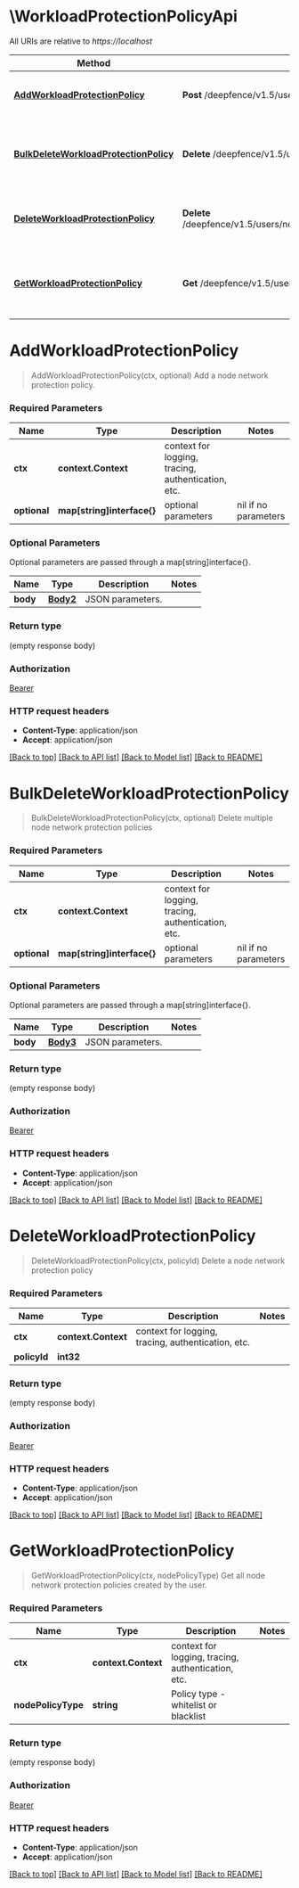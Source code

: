 # \WorkloadProtectionPolicyApi

All URIs are relative to *https://localhost*

Method | HTTP request | Description
------------- | ------------- | -------------
[**AddWorkloadProtectionPolicy**](WorkloadProtectionPolicyApi.md#AddWorkloadProtectionPolicy) | **Post** /deepfence/v1.5/users/node_network_protection_policy | Add a node network protection policy.
[**BulkDeleteWorkloadProtectionPolicy**](WorkloadProtectionPolicyApi.md#BulkDeleteWorkloadProtectionPolicy) | **Delete** /deepfence/v1.5/users/node_network_protection_policy | Delete multiple node network protection policies
[**DeleteWorkloadProtectionPolicy**](WorkloadProtectionPolicyApi.md#DeleteWorkloadProtectionPolicy) | **Delete** /deepfence/v1.5/users/node_network_protection_policy/{policy_id} | Delete a node network protection policy
[**GetWorkloadProtectionPolicy**](WorkloadProtectionPolicyApi.md#GetWorkloadProtectionPolicy) | **Get** /deepfence/v1.5/users/node_network_protection_policy | Get all node network protection policies created by the user.


# **AddWorkloadProtectionPolicy**
> AddWorkloadProtectionPolicy(ctx, optional)
Add a node network protection policy.

### Required Parameters

Name | Type | Description  | Notes
------------- | ------------- | ------------- | -------------
 **ctx** | **context.Context** | context for logging, tracing, authentication, etc.
 **optional** | **map[string]interface{}** | optional parameters | nil if no parameters

### Optional Parameters
Optional parameters are passed through a map[string]interface{}.

Name | Type | Description  | Notes
------------- | ------------- | ------------- | -------------
 **body** | [**Body2**](Body2.md)| JSON parameters. | 

### Return type

 (empty response body)

### Authorization

[Bearer](../README.md#Bearer)

### HTTP request headers

 - **Content-Type**: application/json
 - **Accept**: application/json

[[Back to top]](#) [[Back to API list]](../README.md#documentation-for-api-endpoints) [[Back to Model list]](../README.md#documentation-for-models) [[Back to README]](../README.md)

# **BulkDeleteWorkloadProtectionPolicy**
> BulkDeleteWorkloadProtectionPolicy(ctx, optional)
Delete multiple node network protection policies

### Required Parameters

Name | Type | Description  | Notes
------------- | ------------- | ------------- | -------------
 **ctx** | **context.Context** | context for logging, tracing, authentication, etc.
 **optional** | **map[string]interface{}** | optional parameters | nil if no parameters

### Optional Parameters
Optional parameters are passed through a map[string]interface{}.

Name | Type | Description  | Notes
------------- | ------------- | ------------- | -------------
 **body** | [**Body3**](Body3.md)| JSON parameters. | 

### Return type

 (empty response body)

### Authorization

[Bearer](../README.md#Bearer)

### HTTP request headers

 - **Content-Type**: application/json
 - **Accept**: application/json

[[Back to top]](#) [[Back to API list]](../README.md#documentation-for-api-endpoints) [[Back to Model list]](../README.md#documentation-for-models) [[Back to README]](../README.md)

# **DeleteWorkloadProtectionPolicy**
> DeleteWorkloadProtectionPolicy(ctx, policyId)
Delete a node network protection policy

 

### Required Parameters

Name | Type | Description  | Notes
------------- | ------------- | ------------- | -------------
 **ctx** | **context.Context** | context for logging, tracing, authentication, etc.
  **policyId** | **int32**|  | 

### Return type

 (empty response body)

### Authorization

[Bearer](../README.md#Bearer)

### HTTP request headers

 - **Content-Type**: application/json
 - **Accept**: application/json

[[Back to top]](#) [[Back to API list]](../README.md#documentation-for-api-endpoints) [[Back to Model list]](../README.md#documentation-for-models) [[Back to README]](../README.md)

# **GetWorkloadProtectionPolicy**
> GetWorkloadProtectionPolicy(ctx, nodePolicyType)
Get all node network protection policies created by the user.

### Required Parameters

Name | Type | Description  | Notes
------------- | ------------- | ------------- | -------------
 **ctx** | **context.Context** | context for logging, tracing, authentication, etc.
  **nodePolicyType** | **string**| Policy type - whitelist or blacklist | 

### Return type

 (empty response body)

### Authorization

[Bearer](../README.md#Bearer)

### HTTP request headers

 - **Content-Type**: application/json
 - **Accept**: application/json

[[Back to top]](#) [[Back to API list]](../README.md#documentation-for-api-endpoints) [[Back to Model list]](../README.md#documentation-for-models) [[Back to README]](../README.md)

